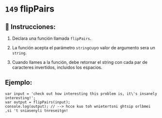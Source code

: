 # `149` flipPairs

## 📝 Instrucciones:

1. Declara una función llamada `flipPairs`.

2. La función acepta el parámetro `string`cuyo valor de argumento sera un `string`.

3. Cuando llames a la función, debe retornar el string con cada par de caracteres invertidos, incluidos los espacios.

## Ejemplo:

```Js
var input = 'check out how interesting this problem is, it\'s insanely interesting!';
var output = flipPairs(input);
console.log(output); // --> hcce kuo toh wnietertsni ghtsip orlbmei ,si 't sniasenyli tnreseitgn!
```